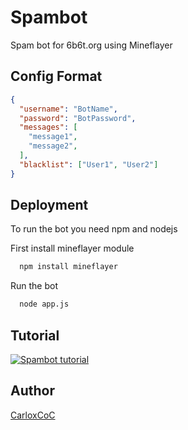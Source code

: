 # Spambot

Spam bot for 6b6t.org using Mineflayer


## Config Format

```json
{
  "username": "BotName",
  "password": "BotPassword",
  "messages": [
    "message1", 
    "message2",
  ],
  "blacklist": ["User1", "User2"]
}
```


## Deployment

To run the bot you need npm and nodejs

First install mineflayer module

```bash
  npm install mineflayer
```

Run the bot
```bash
  node app.js
```

## Tutorial
[![Spambot tutorial](https://img.youtube.com/vi/hODYmdgEJs0/0.jpg)](https://www.youtube.com/watch?v=hODYmdgEJs0)


## Author

 [CarloxCoC](https://www.github.com/CarloxCoC)

